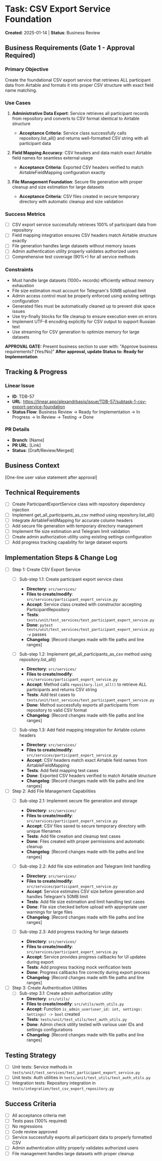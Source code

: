 # Task: CSV Export Service Foundation
**Created**: 2025-01-14 | **Status**: Business Review

## Business Requirements (Gate 1 - Approval Required)
### Primary Objective
Create the foundational CSV export service that retrieves ALL participant data from Airtable and formats it into proper CSV structure with exact field name matching.

### Use Cases
1. **Administrative Data Export**: Service retrieves all participant records from repository and converts to CSV format identical to Airtable structure
   - **Acceptance Criteria**: Service class successfully calls repository.list_all() and returns well-formatted CSV string with all participant data

2. **Field Mapping Accuracy**: CSV headers and data match exact Airtable field names for seamless external usage
   - **Acceptance Criteria**: Exported CSV headers verified to match AirtableFieldMapping configuration exactly

3. **File Management Foundation**: Secure file generation with proper cleanup and size estimation for large datasets
   - **Acceptance Criteria**: CSV files created in secure temporary directory with automatic cleanup and size validation

### Success Metrics
- [ ] CSV export service successfully retrieves 100% of participant data from repository
- [ ] Field mapping integration ensures CSV headers match Airtable structure exactly
- [ ] File generation handles large datasets without memory issues
- [ ] Admin authentication utility properly validates authorized users
- [ ] Comprehensive test coverage (90%+) for all service methods

### Constraints
- Must handle large datasets (1000+ records) efficiently without memory exhaustion
- File size estimation must account for Telegram's 50MB upload limit
- Admin access control must be properly enforced using existing settings configuration
- Generated files must be automatically cleaned up to prevent disk space issues
- Use try-finally blocks for file cleanup to ensure execution even on errors
- Implement UTF-8 encoding explicitly for CSV output to support Russian text
- Use streaming for CSV generation to optimize memory for large datasets

**APPROVAL GATE:** Present business section to user with: "Approve business requirements? [Yes/No]"
**After approval, update Status to: Ready for Implementation**

## Tracking & Progress
### Linear Issue
- **ID**: TDB-57
- **URL**: https://linear.app/alexandrbasis/issue/TDB-57/subtask-1-csv-export-service-foundation
- **Status Flow**: Business Review → Ready for Implementation → In Progress → In Review → Testing → Done

### PR Details
- **Branch**: [Name]
- **PR URL**: [Link]
- **Status**: [Draft/Review/Merged]

## Business Context
[One-line user value statement after approval]

## Technical Requirements
- [ ] Create ParticipantExportService class with repository dependency injection
- [ ] Implement get_all_participants_as_csv method using repository.list_all()
- [ ] Integrate AirtableFieldMapping for accurate column headers
- [ ] Add secure file generation with temporary directory management
- [ ] Implement file size estimation and Telegram limit validation
- [ ] Create admin authorization utility using existing settings configuration
- [ ] Add progress tracking capability for large dataset exports

## Implementation Steps & Change Log
- [ ] Step 1: Create CSV Export Service
  - [ ] Sub-step 1.1: Create participant export service class
    - **Directory**: `src/services/`
    - **Files to create/modify**: `src/services/participant_export_service.py`
    - **Accept**: Service class created with constructor accepting ParticipantRepository
    - **Tests**: `tests/unit/test_services/test_participant_export_service.py`
    - **Done**: `pytest tests/unit/test_services/test_participant_export_service.py -v` passes
    - **Changelog**: [Record changes made with file paths and line ranges]

  - [ ] Sub-step 1.2: Implement get_all_participants_as_csv method using repository.list_all()
    - **Directory**: `src/services/`
    - **Files to create/modify**: `src/services/participant_export_service.py`
    - **Accept**: Method calls `repository.list_all()` to retrieve ALL participants and returns CSV string
    - **Tests**: Add test cases to `tests/unit/test_services/test_participant_export_service.py`
    - **Done**: Method successfully exports all participants from repository to valid CSV format
    - **Changelog**: [Record changes made with file paths and line ranges]

  - [ ] Sub-step 1.3: Add field mapping integration for Airtable column headers
    - **Directory**: `src/services/`
    - **Files to create/modify**: `src/services/participant_export_service.py`
    - **Accept**: CSV headers match exact Airtable field names from AirtableFieldMapping
    - **Tests**: Add field mapping test cases
    - **Done**: Exported CSV headers verified to match Airtable structure
    - **Changelog**: [Record changes made with file paths and line ranges]

- [ ] Step 2: Add File Management Capabilities
  - [ ] Sub-step 2.1: Implement secure file generation and storage
    - **Directory**: `src/services/`
    - **Files to create/modify**: `src/services/participant_export_service.py`
    - **Accept**: CSV files saved to secure temporary directory with unique filenames
    - **Tests**: Add file creation and cleanup test cases
    - **Done**: Files created with proper permissions and automatic cleanup
    - **Changelog**: [Record changes made with file paths and line ranges]

  - [ ] Sub-step 2.2: Add file size estimation and Telegram limit handling
    - **Directory**: `src/services/`
    - **Files to create/modify**: `src/services/participant_export_service.py`
    - **Accept**: Service estimates CSV size before generation and handles Telegram's 50MB limit
    - **Tests**: Add file size estimation and limit handling test cases
    - **Done**: File size checked before upload with appropriate user warnings for large files
    - **Changelog**: [Record changes made with file paths and line ranges]

  - [ ] Sub-step 2.3: Add progress tracking for large datasets
    - **Directory**: `src/services/`
    - **Files to create/modify**: `src/services/participant_export_service.py`
    - **Accept**: Service provides progress callbacks for UI updates during export
    - **Tests**: Add progress tracking mock verification tests
    - **Done**: Progress callbacks fire correctly during export process
    - **Changelog**: [Record changes made with file paths and line ranges]

- [ ] Step 3: Create Authentication Utilities
  - [ ] Sub-step 3.1: Create admin authorization utility
    - **Directory**: `src/utils/`
    - **Files to create/modify**: `src/utils/auth_utils.py`
    - **Accept**: Function `is_admin_user(user_id: int, settings: Settings) -> bool` created
    - **Tests**: `tests/unit/test_utils/test_auth_utils.py`
    - **Done**: Admin check utility tested with various user IDs and settings configurations
    - **Changelog**: [Record changes made with file paths and line ranges]

## Testing Strategy
- [ ] Unit tests: Service methods in `tests/unit/test_services/test_participant_export_service.py`
- [ ] Unit tests: Auth utilities in `tests/unit/test_utils/test_auth_utils.py`
- [ ] Integration tests: Repository integration in `tests/integration/test_csv_export_repository.py`

## Success Criteria
- [ ] All acceptance criteria met
- [ ] Tests pass (100% required)
- [ ] No regressions
- [ ] Code review approved
- [ ] Service successfully exports all participant data to properly formatted CSV
- [ ] Admin authentication utility properly validates authorized users
- [ ] File management handles large datasets with proper cleanup